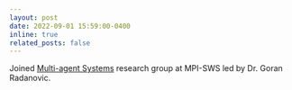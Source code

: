 ```yaml
---
layout: post
date: 2022-09-01 15:59:00-0400
inline: true
related_posts: false
---
```


Joined [Multi-agent Systems](https://people.mpi-sws.org/~gradanovic/group.html) research group at MPI-SWS led by Dr. Goran Radanovic.
